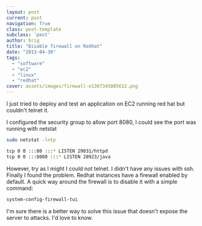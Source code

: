 ```yaml
---
layout: post
current: post
navigation: True
class: post-template
subclass: 'post'
author: brig
title: "Disable firewall on Redhat"
date: "2013-04-30"
tags:
  - "software"
  - "ec2"
  - "linux"
  - "redhat"
cover: assets/images/firewall-e1367345805612.png
---
```

I just tried to deploy and test an application on EC2 running red hat but couldn't telnet it. 

I configured the security group to allow port 8080, I could see the port was running with netstat

```bash
sudo netstat -lntp

tcp 0 0 :::80 :::* LISTEN 29031/httpd 
tcp 0 0 :::8080 :::* LISTEN 28923/java
```

However, try as I might I could not telnet. I didn't have any issues with ssh. Finally I found the problem. Redhat instances have a firewall enabled by default. A quick way around the firewall is to disable it with a simple command:

```bash
system-config-firewall-tui
```

I'm sure there is a better way to solve this issue that doesn't expose the server to attacks. I'd love to know.

